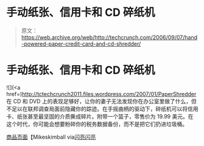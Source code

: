 # 手动纸张、信用卡和 CD 碎纸机

> 原文：<https://web.archive.org/web/http://techcrunch.com/2006/09/07/hand-powered-paper-credit-card-and-cd-shredder/>

# 手动纸张、信用卡和 CD 碎纸机

![](<a href=)http://tctechcrunch2011.files.wordpress.com/2007/01/PaperShredder 在 CD 和 DVD 上的表现足够好，让你的妻子无法发现你在办公室里做了什么，但不足以在联邦调查局面前隐藏你的踪迹。在手摇曲柄的驱动下，碎纸机可以将信用卡、纸张甚至最坚固的介质撕成碎片。附带一个篮子，零售价为 19.99 美元。在这个时代，你可能会想要粉碎你的税务数据备份，而不是把它们扔进垃圾桶。

[商品页面](https://web.archive.org/web/20130627214211/http://mileskimball.com/shopping/product/detailmain.jsp?itemID=8861&itemType=PRODUCT&iMainCat=6&iSubCat=42&iProductID=8861)【Mikeskimball via[闪亮闪亮](https://web.archive.org/web/20130627214211/http://www.shinyshiny.tv/2006/09/shred_paper_cre.html)